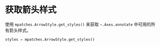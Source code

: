 # 获取箭头样式

使用 `mpatches.ArrowStyle.get_styles()` 来获取 `~.Axes.annotate` 中可用的所有箭头样式。

```python
styles = mpatches.ArrowStyle.get_styles()
```
